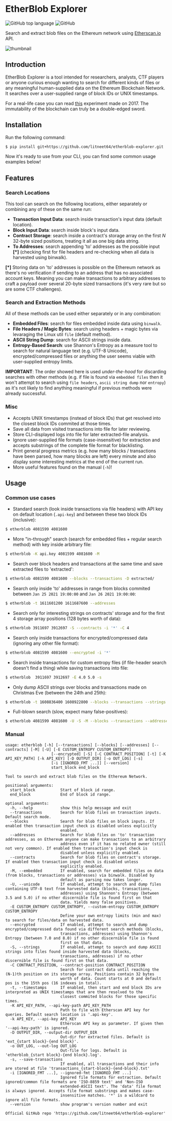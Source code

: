 # EtherBlob Explorer
![GitHub top language](https://img.shields.io/github/languages/top/litneet64/etherblob-explorer) ![GitHub](https://img.shields.io/github/license/litneet64/etherblob-explorer)

Search and extract blob files on the Ethereum network using [Etherscan.io](https://etherscan.io/apis) API.

![thumbnail](thumbnail.png)

## Introduction
EtherBlob Explorer is a tool intended for researchers, analysts, CTF players or anyone curious enough wanting to search for different kinds of files or any meaningful human-supplied data on the Ethereum Blockchain Network. It searches over a user-supplied range of block IDs or UNIX timestamps.

 For a real-life case you can read [this](https://boobies.surge.sh/) experiment made on 2017. The immutability of the blockchain can truly be a double-edged sword.

## Installation
Run the following command:
```bash
$ pip install git+https://github.com/litneet64/etherblob-explorer.git
```

Now it's ready to use from your CLI, you can find some common usage examples below!

## Features

### Search Locations

This tool can search on the following locations, either separately or combining any of these on the same run:

* **Transaction Input Data**: search inside transaction's input data (default location).
* **Block Input Data**: search inside block's input data.
* **Contract Storage**: search inside a contract's storage array on the first _N_ 32-byte sized positions, treating it all as one big data string.
* **To Addresses**: search appending 'to' addresses as the possible input **[*]** (checking first for file headers and re-checking when all data is harvested using binwalk).

**[\*]** Storing data on 'to' addresses is possible on the Ethereum network as there's no verification if sending to an address that has no associated account keys. Meaning you can make transactions to arbitrary addresses to craft a payload over several 20-byte sized transactions (it's very rare but so are some CTF challenges).

### Search and Extraction Methods

All of these methods can be used either separately or in any combination:

* **Embedded Files**: search for files embedded inside data using `binwalk`.
* **File Headers / Magic Bytes**: search using headers + magic bytes via levaraging the Linux util `file` (default method).
* **ASCII String Dump**: search for ASCII strings inside data.
* **Entropy-Based Search**: use Shannon's Entropy as a measure tool to search for natural language text (e.g. UTF-8 Unicode), encrypted/compressed files or anything the user seems viable with user-supplied entropy limits.

**IMPORTANT**: The order showed here is used _under-the-hood_ for discarding searches with other methods (e.g. if file is found via `embedded files` then it won't attempt to search using `file headers`, `ascii string dump` nor `entropy`) as it's not likely to find anything meaningful if previous methods were already successful.

### Misc

* Accepts UNIX timestamps (instead of block IDs) that get resolved into the closest block IDs commited at those times.
* Save all data from visited transactions into file for later reviewing.
* Store CLI-displayed logs into file for later extracted-file analysis.
* Ignore user-supplied file formats (case-insensitive) for extraction and accepts substrings of the complete file format for blacklisting.
* Print general progress metrics (e.g. how many blocks / transactions have been parsed, how many blocks are left) every minute and also display some interesting metrics at the end of the current run.
* More useful features found on the manual (`-h`)!

## Usage

### Common use cases
* Standard search (look inside transactions via file headers) with API key on default location (`.api-key`) and between these two block IDs (inclusive):
```bash
$ etherblob 4081599 4081600
```

* More "in-through" search (search for embedded files + regular search method) with key inside arbitrary file:
```bash
$ etherblob -K api.key 4081599 4081600 -M
```

* Search over block headers and transactions at the same time and save extracted files to 'extracted':
```bash
$ etherblob 4081599 4081600 --blocks --transactions -D extracted/
```

* Search only inside 'to' addresses in range from blocks commited between `Jan 25 2021 19:00:00` and `Jan 26 2021 19:00:00`:
```bash
$ etherblob -t 1611601200 1611687600 --addresses
```

* Search only for interesting strings on contracts' storage and for the first 4 storage array positions (128 bytes worth of data):
```bash
$ etherblob 3911697 3912697 -S --contracts -i '*' -C 4
```

* Search only inside transactions for encrypted/compressed data (ignoring any other file format):
```bash
$ etherblob 4081599 4081600 --encrypted -i '*'
```

* Search inside transactions for custom entropy files (if file-header search doesn't find a thing) while saving transactions into file:
```bash
$ etherblob  3911697 3912697 -E 4.0 5.0 -s
```

* Only dump ASCII strings over blocks and transactions made on Christmas Eve (between the 24th and 25th):
```bash
$ etherblob -t 1608836400 1608922800 --blocks --transactions --strings -i '*'
```

* Full-blown search (slow, expect many false-positives):
```bash
$ etherblob 4081599 4081600 -U -S -M --blocks --transactions --addresses --contracts
```



### Manual
```
usage: etherblob [-h] [--transactions] [--blocks] [--addresses] [--contracts] [-M] [-U] [-E CUSTOM_ENTROPY CUSTOM_ENTROPY]
                    [--encrypted] [-S] [-C CONTRACT_POSITION] [-t] [-K API_KEY_PATH] [-k API_KEY] [-D OUTPUT_DIR] [-o OUT_LOG] [-s]
                    [-i [IGNORED_FMT ...]] [--version]
                    start_block end_block

Tool to search and extract blob files on the Ethereum Network.

positional arguments:
  start_block           Start of block id range.
  end_block             End of block id range.

optional arguments:
  -h, --help            show this help message and exit
  --transactions        Search for blob files on transaction inputs. Default search mode.
  --blocks              Search for blob files on block inputs. If enabled then transaction input check is disabled unless explicitly
                        enabled.
  --addresses           Search for blob files on 'to' transaction addresses, as on Ethereum anyone can make transactions to an arbitrary
                        address even if it has no related owner (still not very common). If enabled then transaction's input check is
                        disabled unless explicitly enabled.
  --contracts           Search for blob files on contract's storage. If enabled then transaction input check is disabled unless
                        explicitly enabled.
  -M, --embedded        If enabled, search for embedded files on data (from blocks, transactions or addresses) via binwalk. Disabled by
                        default as parsing now takes longer.
  -U, --unicode         If enabled, attempt to search and dump files containing UTF-8 text from harvested data (blocks, transactions,
                        addresses) using Shannon's Entropy (between 3.5 and 5.0) if no other discernible file is found first on that
                        data. Yields many false positives.
  -E CUSTOM_ENTROPY CUSTOM_ENTROPY, --custom-entropy CUSTOM_ENTROPY CUSTOM_ENTROPY
                        Define your own entropy limits (min and max) to search for files/data on harvested data.
  --encrypted           If enabled, attempt to search and dump encrypted/compressed data found via different search methods (blocks,
                        transactions, addresses) using Shannon's Entropy (between 7.0 and 8.0) if no other discernible file is found
                        first on that data.
  -S, --strings         If enabled, attempt to search and dump ASCII strings into files found inside harvested data (blocks,
                        transactions, addresses) if no other discernible file is found first on that data.
  -C CONTRACT_POSITION, --contract-position CONTRACT_POSITION
                        Search for contract data until reaching the (N-1)th position on its storage array. Positions contain 32 bytes
                        worth of data. Count starts at 0 and default pos is the 15th pos (16 indexes in total).
  -t, --timestamps      If enabled, then start and end block IDs are interpreted as UNIX timestamps that are then resolved to the
                        closest commited blocks for those specific times.
  -K API_KEY_PATH, --api-key-path API_KEY_PATH
                        Path to file with Etherscan API key for queries. Default search location is '.api-key'.
  -k API_KEY, --api-key API_KEY
                        Etherscan API key as parameter. If given then '--api-key-path' is ignored.
  -D OUTPUT_DIR, --output-dir OUTPUT_DIR
                        Out-dir for extracted files. Default is 'ext_{start block}-{end block}'.
  -o OUT_LOG, --out-log OUT_LOG
                        Out-file for logs. Default is 'etherblob_{start block}-{end block}.log'.
  -s, --save-transactions
                        If enabled, all transactions and their info are stored at file 'transactions_{start-block}-{end-block}.txt'
  -i [IGNORED_FMT ...], --ignored-fmt [IGNORED_FMT ...]
                        Ignored file formats for extraction. Default ignored/common file formats are 'ISO-8859 text' and 'Non-ISO
                        extended-ASCII text'. The 'data' file format is always ignored. Accepts file format substrings and makes case-
                        insensitive matches. '*' is a wildcard to ignore all file formats.
  --version             show program's version number and exit

Official GitHub repo 'https://github.com/litneet64/etherblob-explorer'
```
